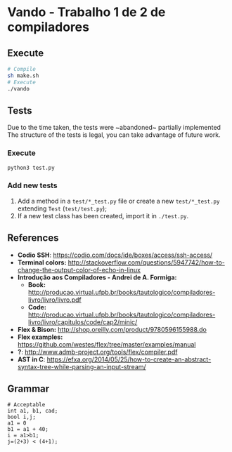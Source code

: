 # Vando - Trabalho 1 de 2 de compiladores

## Execute

```bash
# Compile
sh make.sh
# Execute
./vando
```

## Tests

Due to the time taken, the tests were ~abandoned~ partially implemented
The structure of the tests is legal, you can take advantage of future work.

### Execute

```bash
python3 test.py
```

### Add new tests

1. Add a method in a `test/*_test.py` file or create a new `test/*_test.py` extending `Test` (`test/test.py`);
2. If a new test class has been created, import it in `./test.py`.

## References
 * **Codio SSH**: https://codio.com/docs/ide/boxes/access/ssh-access/
 * **Terminal colors:** http://stackoverflow.com/questions/5947742/how-to-change-the-output-color-of-echo-in-linux
 * **Introdução aos Compiladores - Andrei de A. Formiga:**
   * **Book:** http://producao.virtual.ufpb.br/books/tautologico/compiladores-livro/livro/livro.pdf
   * **Code:** http://producao.virtual.ufpb.br/books/tautologico/compiladores-livro/livro/capitulos/code/cap2/minic/
 * **Flex & Bison:** http://shop.oreilly.com/product/9780596155988.do
 * **Flex examples:** https://github.com/westes/flex/tree/master/examples/manual
 * **?**: http://www.admb-project.org/tools/flex/compiler.pdf
 * **AST in C**: https://efxa.org/2014/05/25/how-to-create-an-abstract-syntax-tree-while-parsing-an-input-stream/

## Grammar

```
# Acceptable
int a1, b1, cad;
bool i,j;
a1 = 0
b1 = a1 + 40;
i = a1>b1;
j=(2+3) < (4+1);
```

